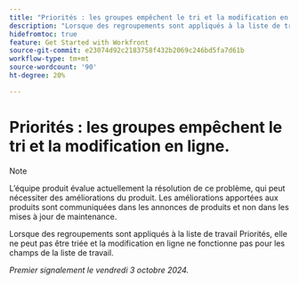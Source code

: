 ```yaml
---
title: "Priorités : les groupes empêchent le tri et la modification en ligne"
description: "Lorsque des regroupements sont appliqués à la liste de travail Priorités, elle ne peut pas être triée et la modification en ligne ne fonctionne pas pour les champs de la liste de travail."
hidefromtoc: true
feature: Get Started with Workfront
source-git-commit: e23074d92c2183758f432b2069c246bd5fa7d61b
workflow-type: tm+mt
source-wordcount: '90'
ht-degree: 20%

---
```


# Priorités : les groupes empêchent le tri et la modification en ligne.

>[!NOTE]
>
>L’équipe produit évalue actuellement la résolution de ce problème, qui peut nécessiter des améliorations du produit. Les améliorations apportées aux produits sont communiquées dans les annonces de produits et non dans les mises à jour de maintenance.

Lorsque des regroupements sont appliqués à la liste de travail Priorités, elle ne peut pas être triée et la modification en ligne ne fonctionne pas pour les champs de la liste de travail.

_Premier signalement le vendredi 3 octobre 2024._
